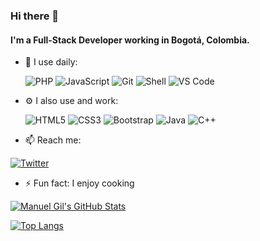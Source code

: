 ### Hi there 👋

#### I'm a Full-Stack Developer working in Bogotá, Colombia.

- 🚀 I use daily:

  ![PHP](https://img.shields.io/badge/-PHP-8fcfd1?style=plastic&logo=PHP)
  ![JavaScript](https://img.shields.io/badge/-JavaScript-black?style=plastic&logo=javascript)
  ![Git](https://img.shields.io/badge/-Git-black?style=plastic&logo=git)
  ![Shell](https://img.shields.io/badge/-Shell-blasck?style=plastic&logo=Shell)
  ![VS Code](https://img.shields.io/badge/-VS%20Code-007ACC?style=plastic&logo=visual-studio-code)

- ⚙️ I also use and work:

  ![HTML5](https://img.shields.io/badge/-HTML5-E34F26?style=plastic&logo=html5&logoColor=white)
  ![CSS3](https://img.shields.io/badge/-CSS3-1572B6?style=plastic&logo=css3)
  ![Bootstrap](https://img.shields.io/badge/-Bootstrap-563D7C?style=plastic&logo=bootstrap)
  ![Java](https://img.shields.io/badge/-java-3f4441?style=plastic&logo=java)
  ![C++](https://img.shields.io/badge/-C++-00599C?style=plastic&logo=c)

- 📫 Reach me:

<a href="https://twitter.com/intent/follow?screen_name=imgildev">
  <img src="https://img.shields.io/twitter/follow/imgildev.svg?style=social" alt="Twitter">
</a>

- ⚡ Fun fact: I enjoy cooking

[![Manuel Gil's GitHub Stats](https://github-readme-stats.vercel.app/api?username=manuelgil&show_icons=true)](https://github.com/ManuelGil/ManuelGil)

[![Top Langs](https://github-readme-stats.vercel.app/api/top-langs/?username=manuelgil)](https://github.com/ManuelGil/ManuelGil)
